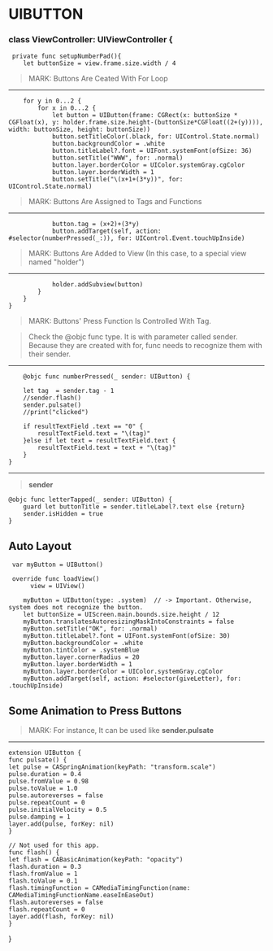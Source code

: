 # UIBUTTON

### class ViewController: UIViewController {


     private func setupNumberPad(){
        let buttonSize = view.frame.size.width / 4
        
        
> MARK: Buttons Are Ceated With For Loop
---

        for y in 0...2 {
            for x in 0...2 {
                let button = UIButton(frame: CGRect(x: buttonSize * CGFloat(x), y: holder.frame.size.height-(buttonSize*CGFloat((2+(y)))), width: buttonSize, height: buttonSize))
                button.setTitleColor(.black, for: UIControl.State.normal)
                button.backgroundColor = .white
                button.titleLabel?.font = UIFont.systemFont(ofSize: 36)
                button.setTitle("WWW", for: .normal)
                button.layer.borderColor = UIColor.systemGray.cgColor
                button.layer.borderWidth = 1
                button.setTitle("\(x+1+(3*y))", for: UIControl.State.normal)
                
> MARK: Buttons Are Assigned to Tags and Functions
---
                button.tag = (x+2)+(3*y)
                button.addTarget(self, action: #selector(numberPressed(_:)), for: UIControl.Event.touchUpInside)
                
> MARK: Buttons Are Added to View (In this case, to a special view named "holder")
---
                holder.addSubview(button)
            }
        }
    }
    

> MARK: Buttons' Press Function Is Controlled With Tag. 

> Check the @objc func type. It is with parameter called sender. Because they are created with for, func needs to recognize them with their sender.
---
        @objc func numberPressed(_ sender: UIButton) {
        
        let tag  = sender.tag - 1
        //sender.flash()
        sender.pulsate()
        //print("clicked")
        
        if resultTextField .text == "0" {
            resultTextField.text = "\(tag)"
        }else if let text = resultTextField.text {
            resultTextField.text = text + "\(tag)"
        }
    }

---

> **sender**

    @objc func letterTapped(_ sender: UIButton) {
        guard let buttonTitle = sender.titleLabel?.text else {return}
        sender.isHidden = true
    }
    
    
## Auto Layout

     var myButton = UIButton()
  
     override func loadView()
          view = UIView()
          
        myButton = UIButton(type: .system)  // -> Important. Otherwise, system does not recognize the button.
        let buttonSize = UIScreen.main.bounds.size.height / 12
        myButton.translatesAutoresizingMaskIntoConstraints = false
        myButton.setTitle("OK", for: .normal)
        myButton.titleLabel?.font = UIFont.systemFont(ofSize: 30)
        myButton.backgroundColor = .white
        myButton.tintColor = .systemBlue
        myButton.layer.cornerRadius = 20
        myButton.layer.borderWidth = 1
        myButton.layer.borderColor = UIColor.systemGray.cgColor
        myButton.addTarget(self, action: #selector(giveLetter), for: .touchUpInside)
  
  
## Some Animation to Press Buttons
> MARK: For instance, It can be used like **sender.pulsate**
---

    extension UIButton {
    func pulsate() {
    let pulse = CASpringAnimation(keyPath: "transform.scale")
    pulse.duration = 0.4
    pulse.fromValue = 0.98
    pulse.toValue = 1.0
    pulse.autoreverses = false
    pulse.repeatCount = 0
    pulse.initialVelocity = 0.5
    pulse.damping = 1
    layer.add(pulse, forKey: nil)
    }

    // Not used for this app.
    func flash() {
    let flash = CABasicAnimation(keyPath: "opacity")
    flash.duration = 0.3
    flash.fromValue = 1
    flash.toValue = 0.1
    flash.timingFunction = CAMediaTimingFunction(name: CAMediaTimingFunctionName.easeInEaseOut)
    flash.autoreverses = false
    flash.repeatCount = 0
    layer.add(flash, forKey: nil)
    }
}
